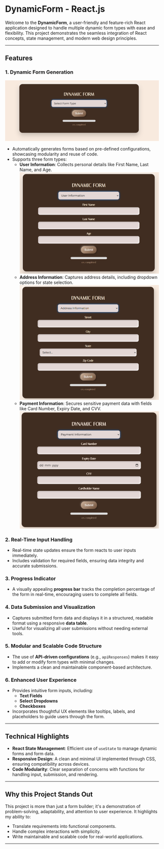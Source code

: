 # **DynamicForm - React.js**

Welcome to the **DynamicForm**, a user-friendly and feature-rich React application designed to handle multiple dynamic form types with ease and flexibility. This project demonstrates the seamless integration of React concepts, state management, and modern web design principles.

---

## **Features**

### 1. **Dynamic Form Generation**
![land](./img/pic1.png)

- Automatically generates forms based on pre-defined configurations, showcasing modularity and reuse of code.
- Supports three form types:
  - **User Information**: Collects personal details like First Name, Last Name, and Age.
  ![user](./img/pic2.png)
  - **Address Information**: Captures address details, including dropdown options for state selection.
  ![add](./img/pic3.png)
  - **Payment Information**: Secures sensitive payment data with fields like Card Number, Expiry Date, and CVV.
  ![add](./img/pic4.png)

### 2. **Real-Time Input Handling**
- Real-time state updates ensure the form reacts to user inputs immediately.
- Includes validation for required fields, ensuring data integrity and accurate submissions.

### 3. **Progress Indicator**
- A visually appealing **progress bar** tracks the completion percentage of the form in real-time, encouraging users to complete all fields.

### 4. **Data Submission and Visualization**
- Captures submitted form data and displays it in a structured, readable format using a responsive **data table**.
- Useful for visualizing all user submissions without needing external tools.

### 5. **Modular and Scalable Code Structure**
- The use of **API-driven configurations** (e.g., `apiResponses`) makes it easy to add or modify form types with minimal changes.
- Implements a clean and maintainable component-based architecture.

### 6. **Enhanced User Experience**
- Provides intuitive form inputs, including:
  - **Text Fields**
  - **Select Dropdowns**
  - **Checkboxes**
- Incorporates thoughtful UX elements like tooltips, labels, and placeholders to guide users through the form.

---

## **Technical Highlights**
- **React State Management**: Efficient use of `useState` to manage dynamic forms and form data.
- **Responsive Design**: A clean and minimal UI implemented through CSS, ensuring compatibility across devices.
- **Code Modularity**: Clear separation of concerns with functions for handling input, submission, and rendering.

---

## **Why this Project Stands Out**
This project is more than just a form builder; it's a demonstration of problem-solving, adaptability, and attention to user experience. It highlights my ability to:
- Translate requirements into functional components.
- Handle complex interactions with simplicity.
- Write maintainable and scalable code for real-world applications.

---



